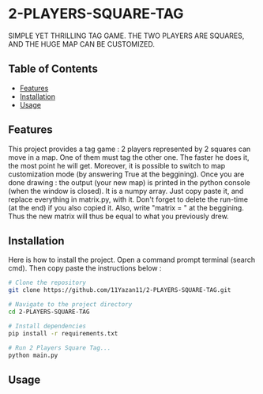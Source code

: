 # 2-PLAYERS-SQUARE-TAG
SIMPLE YET THRILLING TAG GAME. THE TWO PLAYERS ARE SQUARES, AND THE HUGE MAP CAN BE CUSTOMIZED.

## Table of Contents
- [Features](#features)
- [Installation](#installation)
- [Usage](#usage)


## Features
This project provides a tag game : 2 players represented by 2 squares can move in a map. One of them must tag the other one. The faster he does it, the most point he will get. Moreover, it is possible to switch to map customization mode (by answering True at the beggining). Once you are done drawing : the output (your new map) is printed in the python console (when the window is closed). It is a numpy array. Just copy paste it, and replace everything in matrix.py, with it. Don't forget to delete the run-time (at the end) if you also copied it. Also, write "matrix = " at the beggining. Thus the new matrix will thus be equal to what you previously drew. 


## Installation
Here is how to install the project. Open a command prompt terminal (search cmd). Then copy paste the instructions below : 

```bash
# Clone the repository
git clone https://github.com/11Yazan11/2-PLAYERS-SQUARE-TAG.git

# Navigate to the project directory
cd 2-PLAYERS-SQUARE-TAG

# Install dependencies
pip install -r requirements.txt

# Run 2 Players Square Tag...
python main.py


```


## Usage
